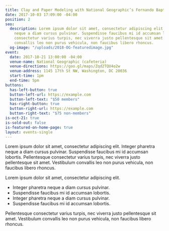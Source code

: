 ```yaml
---
title: Clay and Paper Modeling with National Geographic’s Fernando Baptista
date: 2017-10-03 17:09:00 -04:00
position: 2
seo:
  description: Lorem ipsum dolor sit amet, consectetur adipiscing elit. Integer pharetra
    neque a diam cursus pulvinar. Suspendisse faucibus mi id accumsan lobortis. Pellentesque
    consectetur varius turpis, nec viverra justo pellentesque sit amet. Vestibulum
    convallis leo non purus vehicula, non faucibus libero rhoncus.
  og-image: "/uploads/2018-OG-featuredimage.jpg"
event:
  date: 2017-10-21 13:00:00 -04:00
  venue-name: National Geographic (cafeteria)
  venue-directions: https://goo.gl/maps/Zqd2TQU4o2w
  venue-address: 1145 17th St NW, Washington, DC 20036
  start-time: 1pm
  end-time: 5pm
buttons:
  has-left-button: true
  button-left-url: https://example.com
  button-left-text: "$50 members"
  has-right-button: true
  button-right-url: https://example.com
  button-right-text: "$75 non-members"
is-oct-21: true
is-sold-out: false
is-featured-on-home-page: true
layout: events-single
---
```


Lorem ipsum dolor sit amet, consectetur adipiscing elit. Integer pharetra neque a diam cursus pulvinar. Suspendisse faucibus mi id accumsan lobortis. Pellentesque consectetur varius turpis, nec viverra justo pellentesque sit amet. Vestibulum convallis leo non purus vehicula, non faucibus libero rhoncus.

Lorem ipsum dolor sit amet, consectetur adipiscing elit.

* Integer pharetra neque a diam cursus pulvinar.
* Suspendisse faucibus mi id accumsan lobortis.
* Integer pharetra neque a diam cursus pulvinar.
* Suspendisse faucibus mi id accumsan lobortis.

Pellentesque consectetur varius turpis, nec viverra justo pellentesque sit amet. Vestibulum convallis leo non purus vehicula, non faucibus libero rhoncus.